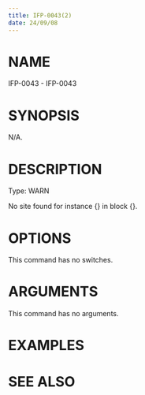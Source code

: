 ```yaml
---
title: IFP-0043(2)
date: 24/09/08
---
```


# NAME

IFP-0043 - IFP-0043

# SYNOPSIS

N/A.

# DESCRIPTION

Type: WARN

No site found for instance {} in block {}.

# OPTIONS

This command has no switches.

# ARGUMENTS

This command has no arguments.

# EXAMPLES

# SEE ALSO
